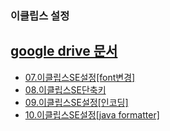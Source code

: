 ### 이클립스 설정

## [google drive 문서](https://drive.google.com/drive/folders/1bTqyPV9LQt8vly7V_bixG2kpu6THkB7w)


 * [07.이클립스SE설정[font변경]](https://docs.google.com/document/d/1Pan78KDhV74hd6OWUDaZdnQLbtfyjbPf/edit#heading=h.gjdgxs)
 * [08.이클립스SE단축키](https://docs.google.com/document/d/1Qm1Zl-rmxSCbMFhZkbnjrhUfMHlQ1TYt/edit#heading=h.gjdgxs)
 * [09.이클립스SE설정[인코딩]](https://docs.google.com/document/d/1O7S0CRDE5JBKZeZjfEbmjw1zfIbDfaEV/edit#heading=h.gjdgxs)
 * [10.이클립스SE설정[java formatter]](https://docs.google.com/document/d/1OxIYSQNdohV1FOGcU5OJ3LP-6sp8-Z4v/edit#heading=h.gjdgxs)


